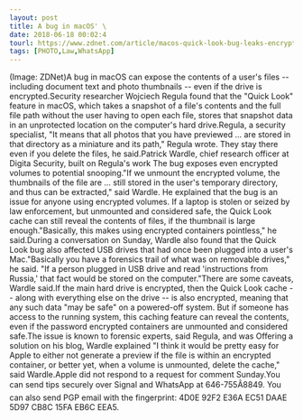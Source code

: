 ```yaml
---
layout: post
title: A bug in macOS' \
date: 2018-06-18 00:02:4
tourl: https://www.zdnet.com/article/macos-quick-look-bug-leaks-encrypted-data-researchers-find/
tags: [PHOTO,Law,WhatsApp]
---
```

(Image: ZDNet)A bug in macOS can expose the contents of a user's files -- including document text and photo thumbnails -- even if the drive is encrypted.Security researcher Wojciech Regula found that the "Quick Look" feature in macOS, which takes a snapshot of a file's contents and the full file path without the user having to open each file, stores that snapshot data in an unprotected location on the computer's hard drive.Regula, a security specialist, "It means that all photos that you have previewed ... are stored in that directory as a miniature and its path," Regula wrote. They stay there even if you delete the files, he said.Patrick Wardle, chief research officer at Digita Security, built on Regula's work The bug exposes even encrypted volumes to potential snooping."If we unmount the encrypted volume, the thumbnails of the file are ... still stored in the user's temporary directory, and thus can be extracted," said Wardle. He explained that the bug is an issue for anyone using encrypted volumes. If a laptop is stolen or seized by law enforcement, but unmounted and considered safe, the Quick Look cache can still reveal the contents of files, if the thumbnail is large enough."Basically, this makes using encrypted containers pointless," he said.During a conversation on Sunday, Wardle also found that the Quick Look bug also affected USB drives that had once been plugged into a user's Mac."Basically you have a forensics trail of what was on removable drives," he said. "If a person plugged in USB drive and read 'instructions from Russia,' that fact would be stored on the computer."There are some caveats, Wardle said.If the main hard drive is encrypted, then the Quick Look cache -- along with everything else on the drive -- is also encrypted, meaning that any such data "may be safe" on a powered-off system. But if someone has access to the running system, this caching feature can reveal the contents, even if the password encrypted containers are unmounted and considered safe.The issue is known to forensic experts, said Regula, and was Offering a solution on his blog, Wardle explained "I think it would be pretty easy for Apple to either not generate a preview if the file is within an encrypted container, or better yet, when a volume is unmounted, delete the cache," said Wardle.Apple did not respond to a request for comment Sunday.You can send tips securely over Signal and WhatsApp at 646-755Â8849. You can also send PGP email with the fingerprint: 4D0E 92F2 E36A EC51 DAAE 5D97 CB8C 15FA EB6C EEA5.